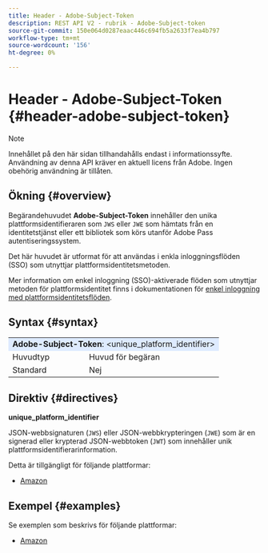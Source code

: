 ```yaml
---
title: Header - Adobe-Subject-Token
description: REST API V2 - rubrik - Adobe-Subject-token
source-git-commit: 150e064d0287eaac446c694fb5a2633f7ea4b797
workflow-type: tm+mt
source-wordcount: '156'
ht-degree: 0%

---
```



# Header - Adobe-Subject-Token {#header-adobe-subject-token}

>[!NOTE]
>
> Innehållet på den här sidan tillhandahålls endast i informationssyfte. Användning av denna API kräver en aktuell licens från Adobe. Ingen obehörig användning är tillåten.

## Ökning {#overview}

Begärandehuvudet <b>Adobe-Subject-Token</b> innehåller den unika plattformsidentifieraren som `JWS` eller `JWE` som hämtats från en identitetstjänst eller ett bibliotek som körs utanför Adobe Pass autentiseringssystem.

Det här huvudet är utformat för att användas i enkla inloggningsflöden (SSO) som utnyttjar plattformsidentitetsmetoden.

Mer information om enkel inloggning (SSO)-aktiverade flöden som utnyttjar metoden för plattformsidentitet finns i dokumentationen för [enkel inloggning med plattformsidentitetsflöden](../../flows/single-sign-on-access-flows/rest-api-v2-single-sign-on-platform-identity-flows.md).

## Syntax {#syntax}

<table>
   <tr>
      <td style="background-color: #DEEBFF;" colspan="2"><b>Adobe-Subject-Token</b>: &lt;unique_platform_identifier&gt;</td>
   </tr>
   <tr>
      <td>Huvudtyp</td>
      <td>Huvud för begäran</td>
   </tr>
   <tr>
      <td>Standard</td>
      <td>Nej</td>
   </tr>
</table>

## Direktiv {#directives}

<b>unique_platform_identifier</b>

JSON-webbsignaturen (`JWS`) eller JSON-webbkrypteringen (`JWE`) som är en signerad eller krypterad JSON-webbtoken (`JWT`) som innehåller unik plattformsidentifierarinformation.

Detta är tillgängligt för följande plattformar:

* [Amazon](../../../amazon-fireos-sso-using-clientless-api-cookbook.md)

## Exempel {#examples}

Se exemplen som beskrivs för följande plattformar:

* [Amazon](../../../amazon-fireos-sso-using-clientless-api-cookbook.md)
